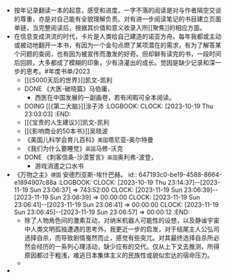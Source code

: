 - 按年记录翻读一本的起意，感受和进度。一字不落的阅读是对与作者隔空交谈的尊重，亦是对自己能有全貌理解负责。对有进一步阅读笔记的书目建立页面单链，当完整阅读后，根据其价值和意义收录入所[[聚焦]]的相应方面。
- 在信息变成洪流的时代，卡片是人类给自己建造的诺亚方舟。每年我都或主动或被动地翻开一本书，有因为一个金句点燃了某项潜在的需求，有为了解答某个问题的查阅，也有因为被宣传而激发的好奇。但却鲜有读完的书，一段时间后回顾，大多都成了模糊的印象，少有浇灌出的成长。觉因是缺少记录和深一步的思考。#年度书单/2023
	- [[《5000天后的世界》]]凯文-凯利
	- DONE 《大医-破晓篇》马伯庸，
		- 西医在中国发展的一副画卷，若有闲暇可全本阅读。
	- DOING [[《第二大脑》]]涂子沛
	  :LOGBOOK:
	  CLOCK: [2023-10-19 Thu 23:03:03]
	  :END:
	- [[《宝贵的人生建议》]]凯文-凯利
	- [[《影响商业的50本书》]]吴晓波
	- 《美国儿科学会育儿百科》`美国`塔尼亚-奥尔特曼
	- 《我们为什么要睡觉》`英国`马修-沃克
	- DONE 《刺客信条-沙漠誓言》`英国`奥利弗-波登，
		- 游戏消遣之口水书
- 《万物之主》`德国` 安德烈亚斯-埃什巴赫。
  id:: 647193c0-be19-4588-8664-e1894907c88a
  :LOGBOOK:
  CLOCK: [2023-10-19 Thu 23:14:37]--[2023-11-19 Sun 23:06:37] =>  743:52:00
  CLOCK: [2023-11-19 Sun 23:06:39]--[2023-11-19 Sun 23:06:39] =>  00:00:00
  CLOCK: [2023-11-19 Sun 23:06:41]--[2023-11-19 Sun 23:06:41] =>  00:00:00
  CLOCK: [2023-11-19 Sun 23:06:45]--[2023-11-19 Sun 23:06:57] =>  00:00:12
  :END:
	- 除了人物角色间的激素互动，对纳米机器人可能性的设想，以及静谧宇宙中人类文明孤独遭遇的思考外，我更近一步的启发，对于结尾主人公弘司选择自杀，而导致剧情戛然而止，感觉有些突兀。对其最终选择自杀所必然会经历的一系列心理活动，缺少应有的交代。仅从上下文去推测，所得原因都过于粗浅，难逃日本集体主义的民族性或貌似宏达的宿命压力。
	-
-
